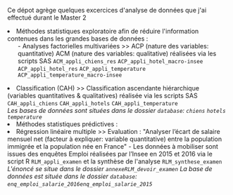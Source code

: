 Ce dépot agrège quelques excercices d'analyse de données que j'ai effectué durant le Master 2

<li> Méthodes statistiques exploratoire afin de réduire l'information contenues dans les grandes bases de données :
<ul> - Analyses factorielles multivariées >> ACP (nature des variables: quantitative) ACM (nature des variables: qualitative) réalisées via les scripts SAS <code>ACM_appli_chiens_res</code> <code>ACP_appli_hotel_macro-insee</code> <code>ACP_appli_hotel_res</code> <code>ACP_appli_temperature</code> <code>ACP_appli_temperature_macro-insee</code></ul>
<li> Classification (CAH) >> Classification ascendante hiérarchique (variables quantitatives & qualitatives) réalisée via les scripts SAS <code>CAH_appli_chiens</code> <code>CAH_appli_hotels</code> <code>CAH_appli_temperature</code></li>
<em> Les bases de données sont situées dans le dossier <code>database</code>: <code>chiens</code> <code>hotels</code> <code>temperature</code></em></li>

<li> Méthodes statistiques prédictives :
<li> Régression linéaire multiple >> Evaluation : "Analyser l’écart de salaire mensuel net (facteur à expliquer: variable quantitative) entre la population immigrée et la population née en 
France" - Les données à mobiliser sont issues des enquêtes Emploi réalisées par l’Insee en 2015 et 2016 via le script R <code>RLM_appli_examen</code> et la synthèse de l'analyse <code>RLM_synthese_examen</code>
<em> L'énoncé se situe dans le dossier <code>annexe</code><code>RLM_devoir_examen</code></em>
<em> La base de données est située dans le dossier <code>database</code>: <code>enq_emploi_salarie_2016</code><code>enq_emploi_salarie_2015</code></em></li>
